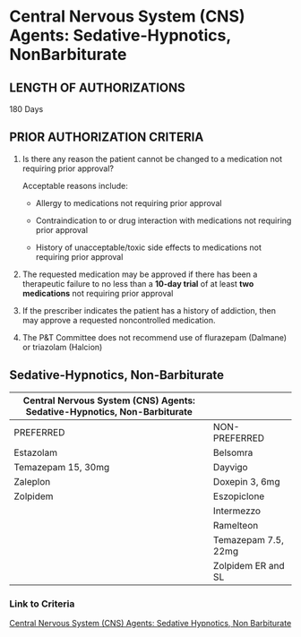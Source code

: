 # Central Nervous System (CNS) Agents: Sedative-Hypnotics, NonBarbiturate

## LENGTH OF AUTHORIZATIONS

180 Days

## PRIOR AUTHORIZATION CRITERIA

1. Is there any reason the patient cannot be changed to a medication not requiring prior approval?

    Acceptable reasons include:

    - Allergy to medications not requiring prior approval

    - Contraindication to or drug interaction with medications not requiring prior approval

    - History of unacceptable/toxic side effects to medications not requiring prior approval

2. The requested medication may be approved if there has been a therapeutic failure to no less than a **10-day trial** of at least **two medications** not requiring prior approval
3. If the prescriber indicates the patient has a history of addiction, then may approve a requested noncontrolled medication.
4. The P&T Committee does not recommend use of flurazepam (Dalmane) or triazolam (Halcion)

## Sedative-Hypnotics, Non-Barbiturate

| Central Nervous System (CNS) Agents: Sedative-Hypnotics, Non-Barbiturate  |                      |
|---------------------------------------------------------------------------|----------------------|
| PREFERRED                                                                 | NON-PREFERRED        |
| Estazolam                                                                 | Belsomra             |
| Temazepam 15, 30mg                                                        | Dayvigo              |
| Zaleplon                                                                  | Doxepin 3, 6mg       |
| Zolpidem                                                                  | Eszopiclone          |
|                                                                           | Intermezzo           |
|                                                                           | Ramelteon            |
|                                                                           | Temazepam 7.5, 22mg  |
|                                                                           | Zolpidem ER and SL   |

### Link to Criteria

[Central Nervous System (CNS) Agents: Sedative Hypnotics, Non Barbiturate](https://pharmacy.medicaid.ohio.gov/sites/default/files/20220415_UPDL_Criteria_FINAL_.pdf#page=42)
